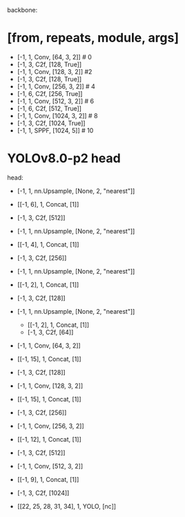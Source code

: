 backbone:
  # [from, repeats, module, args]
  - [-1, 1, Conv, [64, 3, 2]] # 0
  - [-1, 3, C2f, [128, True]]
  - [-1, 1, Conv, [128, 3, 2]] #2
  - [-1, 3, C2f, [128, True]]
  - [-1, 1, Conv, [256, 3, 2]] # 4
  - [-1, 6, C2f, [256, True]]
  - [-1, 1, Conv, [512, 3, 2]] # 6
  - [-1, 6, C2f, [512, True]]
  - [-1, 1, Conv, [1024, 3, 2]] # 8
  - [-1, 3, C2f, [1024, True]]
  - [-1, 1, SPPF, [1024, 5]] # 10

# YOLOv8.0-p2 head
head:
  - [-1, 1, nn.Upsample, [None, 2, "nearest"]]
  - [[-1, 6], 1, Concat, [1]] 
  - [-1, 3, C2f, [512]] 

  - [-1, 1, nn.Upsample, [None, 2, "nearest"]]
  - [[-1, 4], 1, Concat, [1]] 
  - [-1, 3, C2f, [256]] 

  - [-1, 1, nn.Upsample, [None, 2, "nearest"]]
  - [[-1, 2], 1, Concat, [1]] 
  - [-1, 3, C2f, [128]] 


- [-1, 1, nn.Upsample, [None, 2, "nearest"]]
  - [[-1, 2], 1, Concat, [1]] 
  - [-1, 3, C2f, [64]] 

 - [-1, 1, Conv, [64, 3, 2]]
  - [[-1, 15], 1, Concat, [1]]
  - [-1, 3, C2f, [128]] 

  - [-1, 1, Conv, [128, 3, 2]]
  - [[-1, 15], 1, Concat, [1]]
  - [-1, 3, C2f, [256]] 

  - [-1, 1, Conv, [256, 3, 2]]
  - [[-1, 12], 1, Concat, [1]] 
  - [-1, 3, C2f, [512]] 

  - [-1, 1, Conv, [512, 3, 2]]
  - [[-1, 9], 1, Concat, [1]] 
  - [-1, 3, C2f, [1024]]

  - [[22, 25, 28, 31, 34], 1, YOLO, [nc]] 
